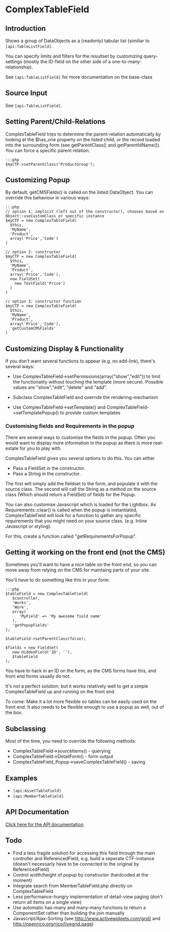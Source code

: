 ﻿# ComplexTableField

##  Introduction

Shows a group of DataObjects as a (readonly) tabular list (similiar to `[api:TableListField]`.  

You can specify limits and filters for the resultset by customizing query-settings (mostly the ID-field on the other
side of a one-to-many-relationship).

See `[api:TableListField]` for more documentation on the base-class

## Source Input

See `[api:TableListField]`.

## Setting Parent/Child-Relations

ComplexTableField tries to determine the parent-relation automatically by looking at the $has_one property on the listed
child, or the record loaded into the surrounding form (see getParentClass() and getParentIdName()). You can force a
specific parent relation:

	:::php
	$myCTF->setParentClass('ProductGroup');


## Customizing Popup

By default, getCMSFields() is called on the listed DataObject.
You can override this behaviour in various ways:

	:::php
	// option 1: implicit (left out of the constructor), chooses based on Object::useCustomClass or specific instance
	$myCTF = new ComplexTableField(
	  $this,
	  'MyName',
	  'Product',
	  array('Price','Code')
	)
	
	// option 2: constructor
	$myCTF = new ComplexTableField(
	  $this,
	  'MyName',
	  'Product',
	  array('Price','Code'),
	  new FieldSet(
	    new TextField('Price')
	  )
	)
	
	// option 3: constructor function
	$myCTF = new ComplexTableField(
	  $this,
	  'MyName',
	  'Product',
	  array('Price','Code'),
	  'getCustomCMSFields'
	)


## Customizing Display & Functionality

If you don't want several functions to appear (e.g. no add-link), there's several ways:

*  Use ComplexTableField->setPermissions(array("show","edit")) to limit the functionality without touching the template
(more secure). Possible values are "show","edit", "delete" and "add".  

*  Subclass ComplexTableField and override the rendering-mechanism
*  Use ComplexTableField->setTemplate() and ComplexTableField->setTemplatePopup() to provide custom templates

### Customising fields and Requirements in the popup

There are several ways to customise the fields in the popup. Often you would want to display more information in the
popup as there is more real-estate for you to play with. 

ComplexTableField gives you several options to do this. You can either

*  Pass a FieldSet in the constructor.
*  Pass a String in the constructor. 

The first will simply add the fieldset to the form, and populate it with the source class. 
The second will call the String as a method on the source class (Which should return a FieldSet) of fields for the
Popup. 

You can also customise Javascript which is loaded for the Lightbox. As Requirements::clear() is called when the popup is
instantiated, ComplexTableField will look for a function to gather any specific requirements that you might need on your
source class. (e.g. Inline Javascript or styling).

For this, create a function called "getRequirementsForPopup". 

## Getting it working on the front end (not the CMS)

Sometimes you'll want to have a nice table on the front end, so you can move away from relying on the CMS for maintaing
parts of your site.

You'll have to do something like this in your form:

	:::php
	$tableField = new ComplexTableField(
	   $controller,
	   'Works',
	   'Work',
	   array(
	      'MyField' => 'My awesome field name'
	   ),
	   'getPopupFields'
	);
	
	$tableField->setParentClass(false);
			
	$fields = new FieldSet(
	   new HiddenField('ID', ''),
	   $tableField
	);


You have to hack in an ID on the form, as the CMS forms have this, and front end forms usually do not.

It's not a perfect solution, but it works relatively well to get a simple ComplexTableField up and running on the front
end.

To come: Make it a lot more flexible so tables can be easily used on the front end. It also needs to be flexible enough
to use a popup as well, out of the box.

## Subclassing

Most of the time, you need to override the following methods:

*  ComplexTableField->sourceItems() - querying
*  ComplexTableField->DetailForm() - form output
*  ComplexTableField_Popup->saveComplexTableField() - saving

## Examples

*  `[api:AssetTableField]`
*  `[api:MemberTableField]`

## API Documentation

[Click here for the API
documentation](http://api.silverstripe.org/trunk/forms/fields-relational/ComplexTableField.html).

## Todo

*  Find a less fragile solution for accessing this field through the main controller and ReferencedField, e.g. build a
seperate CTF-instance (doesn't necessarly have to be connected to the original by ReferencedField)
*  Control width/height of popup by constructor (hardcoded at the moment)
*  Integrate search from MemberTableField.php directly on ComplexTableField
*  Less performance-hungry implementation of detail-view paging (don't return all items on a single view)
*  Use automatic has-many and many-many functions to return a ComponentSet rather than building the join manually
*  Javascript/Ajax-Sorting (see http://www.activewidgets.com/grid/ and http://openrico.org/rico/livegrid.page)
